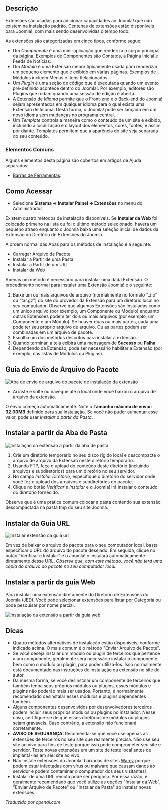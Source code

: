 <!-- Filename: Help4.x:Extensions:_Install  / Display title: Extensões: Instalar -->

## Descrição

Extensões são usadas para adicionar capacidades ao Joomla! que não existem na instalação padrão. Centenas de extensões estão disponíveis para Joomla!, com mais sendo desenvolvidas o tempo todo.

As extensões são categorizadas em cinco tipos, conforme segue:

- Um *Componente* é uma mini-aplicação que renderiza o corpo principal da
  página. Exemplos de Componentes são Contatos, a Página Inicial e Feeds
  de Notícias.
- Um *Módulo* é uma Extensão menor tipicamente usada para renderizar um pequeno
  elemento que é exibido em várias páginas. Exemplos de Módulos
  incluem Menus e Itens Relacionados.
- Um *Plugin* é uma seção de código que é executada quando um evento
  pré-definido acontece dentro do Joomla!. Por exemplo, editores são Plugins que rodam quando
  uma sessão de edição é aberta.
- A Extensão de *Idioma* permite que o Front-end e o Back-end do
  Joomla! sejam apresentados em qualquer idioma para o qual exista uma Extensão de Idioma. Desta forma, o Joomla! pode ser lançado em um novo idioma sem mudanças no programa central.
- Um *Template* controla a maneira como o conteúdo de um site é exibido,
  incluindo a localização e o layout dos elementos, cores, fontes, e assim
  por diante. Templates permitem que a aparência do site seja separada
  do seu conteúdo.

### Elementos Comuns

Alguns elementos desta página são cobertos em artigos de Ajuda separados:

* [Barras de Ferramentas](jdocmanual?article=help/common-elements/toolbars).

## Como Acessar

- Selecione **Sistema → Instalar Painel → Extensões** no menu do
  Administrador.

Existem quatro métodos de instalação disponíveis. Se **Instalar da Web** foi
colocado primeiro na lista ou foi o último método selecionado, haverá um
pequeno atraso enquanto o Joomla baixa uma seleção inicial de dados da Extensão
do Diretório de Extensões do Joomla.

A ordem normal das Abas para os métodos de instalação é a seguinte:

* Carregar Arquivo de Pacote
* Instalar a Partir de uma Pasta
* Instalar a Partir de um URL
* Instalar da Web

Apenas um método é necessário para instalar uma dada Extensão. O procedimento
normal para instalar uma Extensão Joomla! é o seguinte:

1.  Baixe um ou mais arquivos de arquivo (normalmente no formato ".zip"
    ou "tar.gz") do site do provedor da Extensão para um diretório local
    no seu computador. Observe que algumas Extensões são instaladas como
    um único arquivo (por exemplo, um Componente ou Módulo) enquanto outras
    Extensões podem ter dois ou mais arquivos (por exemplo, um Componente
    e um Módulo). Se houver duas ou mais partes, cada uma pode ter seu
    próprio arquivo de arquivo. Ou as partes podem ser combinadas em um
    arquivo de pacote.
2.  Escolha um dos métodos descritos para instalar a extensão.
3.  Quando terminar, a tela exibirá uma mensagem de **Sucesso** ou **Falha**.
4.  Dependendo da Extensão, pode ser necessário habilitar a
    Extensão (por exemplo, nas listas de Módulos ou Plugins).

## Guia de Envio de Arquivo do Pacote

![Aba de envio de arquivo do pacote de instalação da extensão](../../../ptbr/images/extensions/install-upload-package-file.png)

- Arraste e solte ou navegue até o local onde você baixou o arquivo de
  arquivo da extensão.

O envio começa automaticamente. Note o **Tamanho máximo de envio: 32.00MB**
definido para sua instalação. Se você não puder aumentar esse valor, pode usar
*Instalar a partir da Pasta*.

## Instalar a partir da Aba de Pasta

![Instalação da extensão a partir da aba de pasta](../../../ptbr/images/extensions/install-from-folder.png)

1. Crie um diretório temporário no seu disco rígido local e descompacte o arquivo de arquivo da Extensão neste diretório temporário.
2. Usando FTP, faça o upload do conteúdo deste diretório (incluindo arquivos e subdiretórios) para um diretório no seu servidor.
3. No campo *Instalar Diretório*, especifique o diretório do servidor onde você fez o upload dos arquivos e subdiretórios do pacote.
4. Clique no botão *Verificar e Instalar* e o Joomla! irá instalar o conteúdo do diretório fornecido.

Observe que é uma prática comum colocar a pasta contendo sua extensão descompactada na pasta tmp do seu site Joomla.

## Instalar da Guia URL

![Instalar extensão da guia url](../../../ptbr/imagens/extensoes/instalar-da-url.png)

Em vez de baixar o arquivo do pacote para o seu computador local, basta
especificar o URL do arquivo do pacote desejado. Em seguida, clique no botão "Verificar e Instalar" e o Joomla! o instalará automaticamente diretamente desse URL. *Observe que, com este método, você não terá uma cópia do arquivo do pacote no seu computador local.*

## Instalar a partir da guia Web

Para instalar uma extensão diretamente do Diretório de Extensões do Joomla (JED). Você pode selecionar extensões para listar por Categoria ou pode pesquisar por nome parcial.

![Instalação da extensão a partir da guia web](../../../ptbr/images/extensions/install-from-web.png)

## Dicas

- Quatro métodos alternativos de instalação estão disponíveis, conforme indicado acima. O mais comum é o método "Enviar Arquivo de Pacote".
- Se você deseja instalar um módulo ou plugin de terceiros que pertence a um componente, geralmente será necessário instalar o componente, bem como o módulo ou plugin, para poder utilizá-los. Isso normalmente está documentado nas instruções de instalação da extensão no site do autor.
- Da mesma forma, se você desinstalar um componente de terceiros que também tenha seus próprios módulos ou plugins, esses módulos e plugins não poderão mais ser usados. Portanto, é normalmente recomendado desinstalar esses módulos e plugins dependentes também.
- Alguns componentes desenvolvidos por desenvolvedores terceiros podem incluir seus próprios módulos ou plugins no instalador. Nesse caso, certifique-se de que esses diretórios de módulos ou plugins sejam graváveis. Caso contrário, a extensão não funcionará corretamente.
- **AVISO DE SEGURANÇA:** Recomenda-se que você use apenas as extensões de terceiros no seu site que realmente precisa. Não use seu site ao vivo para fins de teste porque isso pode comprometer seu site e servidor. Teste novas extensões em um site de teste local antes de implantá-las em seu site ao vivo.
- Não instale extensões do Joomla! baixadas de sites [Warez](https://en.wikipedia.org/wiki/Warez) porque podem estar infectadas com vírus ou malware que causam danos ao servidor e podem contaminar o computador dos seus visitantes!
- Instalar de uma URL remota pode ser perigoso. Por essa razão, é geralmente recomendado que você utilize as opções "Instalar da Web", "Enviar Arquivo de Pacote" ou "Instalar da Pasta" ao instalar novas extensões.

*Traduzido por openai.com*

